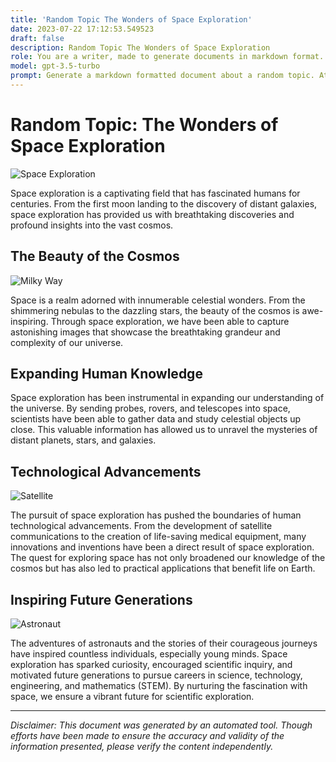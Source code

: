 ```yaml
---
title: 'Random Topic The Wonders of Space Exploration'
date: 2023-07-22 17:12:53.549523
draft: false
description: Random Topic The Wonders of Space Exploration
role: You are a writer, made to generate documents in markdown format. It is very important that all of the documents you generate are in valid markdown format.
model: gpt-3.5-turbo
prompt: Generate a markdown formatted document about a random topic. At the bottom, include a disclaimer explaining that the document was generated by you. The first line of the document should be the title. Make sure that the entire document is in proper markdown format, using a mix of various tags to make the document visually appealing.
---
```


# Random Topic: The Wonders of Space Exploration

![Space Exploration](https://images.unsplash.com/photo-1560807707-5832856c478f?ixlib=rb-1.2.1&auto=format&fit=crop&w=1950&q=80)

Space exploration is a captivating field that has fascinated humans for centuries. From the first moon landing to the discovery of distant galaxies, space exploration has provided us with breathtaking discoveries and profound insights into the vast cosmos.

## The Beauty of the Cosmos

![Milky Way](https://images.unsplash.com/photo-1526398818906-456f1c576f9d?ixlib=rb-1.2.1&auto=format&fit=crop&w=1950&q=80)

Space is a realm adorned with innumerable celestial wonders. From the shimmering nebulas to the dazzling stars, the beauty of the cosmos is awe-inspiring. Through space exploration, we have been able to capture astonishing images that showcase the breathtaking grandeur and complexity of our universe.

## Expanding Human Knowledge

Space exploration has been instrumental in expanding our understanding of the universe. By sending probes, rovers, and telescopes into space, scientists have been able to gather data and study celestial objects up close. This valuable information has allowed us to unravel the mysteries of distant planets, stars, and galaxies.

## Technological Advancements

![Satellite](https://images.unsplash.com/photo-1559260112-bebda4e38f71?ixlib=rb-1.2.1&auto=format&fit=crop&w=1950&q=80)

The pursuit of space exploration has pushed the boundaries of human technological advancements. From the development of satellite communications to the creation of life-saving medical equipment, many innovations and inventions have been a direct result of space exploration. The quest for exploring space has not only broadened our knowledge of the cosmos but has also led to practical applications that benefit life on Earth.

## Inspiring Future Generations

![Astronaut](https://images.unsplash.com/photo-1523805009345-744884992b14?ixlib=rb-1.2.1&auto=format&fit=crop&w=1950&q=80)

The adventures of astronauts and the stories of their courageous journeys have inspired countless individuals, especially young minds. Space exploration has sparked curiosity, encouraged scientific inquiry, and motivated future generations to pursue careers in science, technology, engineering, and mathematics (STEM). By nurturing the fascination with space, we ensure a vibrant future for scientific exploration.

---

*Disclaimer: This document was generated by an automated tool. Though efforts have been made to ensure the accuracy and validity of the information presented, please verify the content independently.*